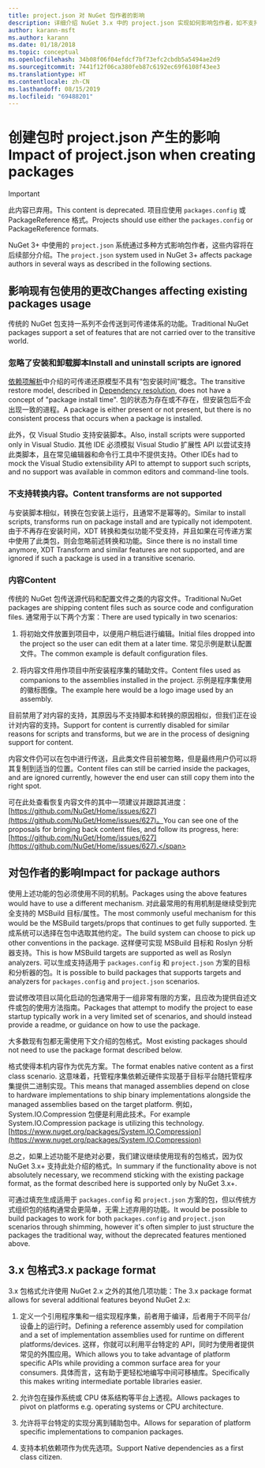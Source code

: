 ```yaml
---
title: project.json 对 NuGet 包作者的影响
description: 详细介绍 NuGet 3.x 中的 project.json 实现如何影响包作者，如不支持的功能、内容和包格式。
author: karann-msft
ms.author: karann
ms.date: 01/18/2018
ms.topic: conceptual
ms.openlocfilehash: 34b08f06f04efdcf7bf73efc2cbdb5a5494ae2d9
ms.sourcegitcommit: 7441f12f06ca380feb87c6192ec69f6108f43ee3
ms.translationtype: HT
ms.contentlocale: zh-CN
ms.lasthandoff: 08/15/2019
ms.locfileid: "69488201"
---
```

# <a name="impact-of-projectjson-when-creating-packages"></a><span data-ttu-id="0d744-103">创建包时 project.json 产生的影响</span><span class="sxs-lookup"><span data-stu-id="0d744-103">Impact of project.json when creating packages</span></span>

> [!Important]
> <span data-ttu-id="0d744-104">此内容已弃用。</span><span class="sxs-lookup"><span data-stu-id="0d744-104">This content is deprecated.</span></span> <span data-ttu-id="0d744-105">项目应使用 `packages.config` 或 PackageReference 格式。</span><span class="sxs-lookup"><span data-stu-id="0d744-105">Projects should use either the `packages.config` or PackageReference formats.</span></span>

<span data-ttu-id="0d744-106">NuGet 3+ 中使用的 `project.json` 系统通过多种方式影响包作者，这些内容将在后续部分介绍。</span><span class="sxs-lookup"><span data-stu-id="0d744-106">The `project.json` system used in NuGet 3+ affects package authors in several ways as described in the following sections.</span></span>

## <a name="changes-affecting-existing-packages-usage"></a><span data-ttu-id="0d744-107">影响现有包使用的更改</span><span class="sxs-lookup"><span data-stu-id="0d744-107">Changes affecting existing packages usage</span></span>

<span data-ttu-id="0d744-108">传统的 NuGet 包支持一系列不会传送到可传递体系的功能。</span><span class="sxs-lookup"><span data-stu-id="0d744-108">Traditional NuGet packages support a set of features that are not carried over to the transitive world.</span></span>

### <a name="install-and-uninstall-scripts-are-ignored"></a><span data-ttu-id="0d744-109">忽略了安装和卸载脚本</span><span class="sxs-lookup"><span data-stu-id="0d744-109">Install and uninstall scripts are ignored</span></span>

<span data-ttu-id="0d744-110">[依赖项解析](../concepts/dependency-resolution.md#dependency-resolution-with-packagereference)中介绍的可传递还原模型不具有“包安装时间”概念。</span><span class="sxs-lookup"><span data-stu-id="0d744-110">The transitive restore model, described in [Dependency resolution](../concepts/dependency-resolution.md#dependency-resolution-with-packagereference), does not have a concept of "package install time".</span></span> <span data-ttu-id="0d744-111">包的状态为存在或不存在，但安装包后不会出现一致的进程。</span><span class="sxs-lookup"><span data-stu-id="0d744-111">A package is either present or not present, but there is no consistent process that occurs when a package is installed.</span></span>

<span data-ttu-id="0d744-112">此外，仅 Visual Studio 支持安装脚本。</span><span class="sxs-lookup"><span data-stu-id="0d744-112">Also, install scripts were supported only in Visual Studio.</span></span> <span data-ttu-id="0d744-113">其他 IDE 必须模拟 Visual Studio 扩展性 API 以尝试支持此类脚本，且在常见编辑器和命令行工具中不提供支持。</span><span class="sxs-lookup"><span data-stu-id="0d744-113">Other IDEs had to mock the Visual Studio extensibility API to attempt to support such scripts, and no support was available in common editors and command-line tools.</span></span>

### <a name="content-transforms-are-not-supported"></a><span data-ttu-id="0d744-114">不支持转换内容。</span><span class="sxs-lookup"><span data-stu-id="0d744-114">Content transforms are not supported</span></span>

<span data-ttu-id="0d744-115">与安装脚本相似，转换在包安装上运行，且通常不是幂等的。</span><span class="sxs-lookup"><span data-stu-id="0d744-115">Similar to install scripts, transforms run on package install and are typically not idempotent.</span></span> <span data-ttu-id="0d744-116">由于不再存在安装时间，XDT 转换和类似功能不受支持，并且如果在可传递方案中使用了此类包，则会忽略前述转换和功能。</span><span class="sxs-lookup"><span data-stu-id="0d744-116">Since there is no install time anymore, XDT Transform and similar features are not supported, and are ignored if such a package is used in a transitive scenario.</span></span>

### <a name="content"></a><span data-ttu-id="0d744-117">内容</span><span class="sxs-lookup"><span data-stu-id="0d744-117">Content</span></span>

<span data-ttu-id="0d744-118">传统的 NuGet 包传送源代码和配置文件之类的内容文件。</span><span class="sxs-lookup"><span data-stu-id="0d744-118">Traditional NuGet packages are shipping content files such as source code and configuration files.</span></span> <span data-ttu-id="0d744-119">通常用于以下两个方案：</span><span class="sxs-lookup"><span data-stu-id="0d744-119">There are used typically in two scenarios:</span></span>

1. <span data-ttu-id="0d744-120">将初始文件放置到项目中，以便用户稍后进行编辑。</span><span class="sxs-lookup"><span data-stu-id="0d744-120">Initial files dropped into the project so the user can edit them at a later time.</span></span> <span data-ttu-id="0d744-121">常见示例是默认配置文件。</span><span class="sxs-lookup"><span data-stu-id="0d744-121">The common example is default configuration files.</span></span>

1. <span data-ttu-id="0d744-122">将内容文件用作项目中所安装程序集的辅助文件。</span><span class="sxs-lookup"><span data-stu-id="0d744-122">Content files used as companions to the assemblies installed in the project.</span></span> <span data-ttu-id="0d744-123">示例是程序集使用的徽标图像。</span><span class="sxs-lookup"><span data-stu-id="0d744-123">The example here would be a logo image used by an assembly.</span></span>

<span data-ttu-id="0d744-124">目前禁用了对内容的支持，其原因与不支持脚本和转换的原因相似，但我们正在设计对内容的支持。</span><span class="sxs-lookup"><span data-stu-id="0d744-124">Support for content is currently disabled for similar reasons for scripts and transforms, but we are in the process of designing support for content.</span></span>

<span data-ttu-id="0d744-125">内容文件仍可以在包中进行传送，且此类文件目前被忽略，但是最终用户仍可以将其复制到适当的位置。</span><span class="sxs-lookup"><span data-stu-id="0d744-125">Content files can still be carried inside the packages, and are ignored currently, however the end user can still copy them into the right spot.</span></span>

<span data-ttu-id="0d744-126">可在此处查看恢复内容文件的其中一项建议并跟踪其进度：[https://github.com/NuGet/Home/issues/627](https://github.com/NuGet/Home/issues/627)。</span><span class="sxs-lookup"><span data-stu-id="0d744-126">You can see one of the proposals for bringing back content files, and follow its progress, here: [https://github.com/NuGet/Home/issues/627](https://github.com/NuGet/Home/issues/627).</span></span>

## <a name="impact-for-package-authors"></a><span data-ttu-id="0d744-127">对包作者的影响</span><span class="sxs-lookup"><span data-stu-id="0d744-127">Impact for package authors</span></span>

<span data-ttu-id="0d744-128">使用上述功能的包必须使用不同的机制。</span><span class="sxs-lookup"><span data-stu-id="0d744-128">Packages using the above features would have to use a different mechanism.</span></span> <span data-ttu-id="0d744-129">对此最常用的有用机制是继续受到完全支持的 MSBuild 目标/属性。</span><span class="sxs-lookup"><span data-stu-id="0d744-129">The most commonly useful mechanism for this would be the MSBuild targets/props that continues to get fully supported.</span></span> <span data-ttu-id="0d744-130">生成系统可以选择在包中选取其他约定。</span><span class="sxs-lookup"><span data-stu-id="0d744-130">The build system can choose to pick up other conventions in the package.</span></span> <span data-ttu-id="0d744-131">这样便可实现 MSBuild 目标和 Roslyn 分析器支持。</span><span class="sxs-lookup"><span data-stu-id="0d744-131">This is how MSBuild targets are supported as well as Roslyn analyzers.</span></span> <span data-ttu-id="0d744-132">可以生成支持适用于 `packages.config` 和 `project.json` 方案的目标和分析器的包。</span><span class="sxs-lookup"><span data-stu-id="0d744-132">It is possible to build packages that supports targets and analyzers for `packages.config` and `project.json` scenarios.</span></span>

<span data-ttu-id="0d744-133">尝试修改项目以简化启动的包通常用于一组非常有限的方案，且应改为提供自述文件或包的使用方法指南。</span><span class="sxs-lookup"><span data-stu-id="0d744-133">Packages that attempt to modify the project to ease startup typically work in a very limited set of scenarios, and should instead provide a readme, or guidance on how to use the package.</span></span>

<span data-ttu-id="0d744-134">大多数现有包都无需使用下文介绍的包格式。</span><span class="sxs-lookup"><span data-stu-id="0d744-134">Most existing packages should not need to use the package format described below.</span></span>

<span data-ttu-id="0d744-135">格式使得本机内容作为优先方案。</span><span class="sxs-lookup"><span data-stu-id="0d744-135">The format enables native content as a first class scenario.</span></span> <span data-ttu-id="0d744-136">这意味着，托管程序集依赖近硬件实现基于目标平台随托管程序集提供二进制实现。</span><span class="sxs-lookup"><span data-stu-id="0d744-136">This means that managed assemblies depend on close to hardware implementations to ship binary implementations alongside the managed assemblies based on the target platform.</span></span> <span data-ttu-id="0d744-137">例如，System.IO.Compression 包便是利用此技术。</span><span class="sxs-lookup"><span data-stu-id="0d744-137">For example System.IO.Compression package is utilizing this technology.</span></span> [https://www.nuget.org/packages/System.IO.Compression](https://www.nuget.org/packages/System.IO.Compression)

<span data-ttu-id="0d744-138">总之，如果上述功能不是绝对必要，我们建议继续使用现有的包格式，因为仅 NuGet 3.x+ 支持此处介绍的格式。</span><span class="sxs-lookup"><span data-stu-id="0d744-138">In summary if the functionality above is not absolutely necessary, we recommend sticking with the existing package format, as the format described here is supported only by NuGet 3.x+.</span></span>

<span data-ttu-id="0d744-139">可通过填充生成适用于 `packages.config` 和 `project.json` 方案的包，但以传统方式组织包的结构通常会更简单，无需上述弃用的功能。</span><span class="sxs-lookup"><span data-stu-id="0d744-139">It would be possible to build packages to work for both `packages.config` and `project.json` scenarios through shimming, however it's often simpler to just structure the packages the traditional way, without the deprecated features mentioned above.</span></span>

## <a name="3x-package-format"></a><span data-ttu-id="0d744-140">3.x 包格式</span><span class="sxs-lookup"><span data-stu-id="0d744-140">3.x package format</span></span>

<span data-ttu-id="0d744-141">3\.x 包格式允许使用 NuGet 2.x 之外的其他几项功能：</span><span class="sxs-lookup"><span data-stu-id="0d744-141">The 3.x package format allows for several additional features beyond NuGet 2.x:</span></span>

1. <span data-ttu-id="0d744-142">定义一个引用程序集和一组实现程序集，前者用于编译，后者用于不同平台/设备上的运行时。</span><span class="sxs-lookup"><span data-stu-id="0d744-142">Defining a reference assembly used for compilation and a set of implementation assemblies used for runtime on different platforms/devices.</span></span> <span data-ttu-id="0d744-143">这样，你就可以利用平台特定的 API，同时为使用者提供常见的外围应用。</span><span class="sxs-lookup"><span data-stu-id="0d744-143">Which allows you to take advantage of platform specific APIs while providing a common surface area for your consumers.</span></span> <span data-ttu-id="0d744-144">具体而言，这有助于更轻松地编写中间可移植库。</span><span class="sxs-lookup"><span data-stu-id="0d744-144">Specifically this makes writing intermediate portable libraries easier.</span></span>

1. <span data-ttu-id="0d744-145">允许包在操作系统或 CPU 体系结构等平台上透视。</span><span class="sxs-lookup"><span data-stu-id="0d744-145">Allows packages to pivot on platforms e.g. operating systems or CPU architecture.</span></span>

1. <span data-ttu-id="0d744-146">允许将平台特定的实现分离到辅助包中。</span><span class="sxs-lookup"><span data-stu-id="0d744-146">Allows for separation of platform specific implementations to companion packages.</span></span>

1. <span data-ttu-id="0d744-147">支持本机依赖项作为优先选项。</span><span class="sxs-lookup"><span data-stu-id="0d744-147">Support Native dependencies as a first class citizen.</span></span>
